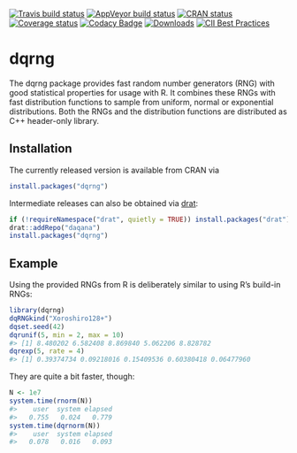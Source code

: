 
<!-- README.md is generated from README.Rmd. Please edit that file -->

[![Travis build
status](https://travis-ci.org/daqana/dqrng.svg?branch=master)](https://travis-ci.org/daqana/dqrng)
[![AppVeyor build
status](https://ci.appveyor.com/api/projects/status/github/daqana/dqrng?branch=master&svg=true)](https://ci.appveyor.com/project/rstub/dqrng)
[![CRAN
status](https://www.r-pkg.org/badges/version/dqrng)](https://cran.r-project.org/package=dqrng)
[![Coverage
status](https://codecov.io/gh/daqana/dqrng/branch/master/graph/badge.svg)](https://codecov.io/github/daqana/dqrng?branch=master)
[![Codacy Badge](https://api.codacy.com/project/badge/Grade/5a82a0fa34974310b661e981374dbc57)](https://app.codacy.com/app/rstub/dqrng?utm_source=github.com&utm_medium=referral&utm_content=daqana/dqrng&utm_campaign=Badge_Grade_Settings)
[![Downloads](http://cranlogs.r-pkg.org/badges/dqrng?color=brightgreen)](http://www.r-pkg.org/pkg/dqrng)
[![CII Best
Practices](https://bestpractices.coreinfrastructure.org/projects/2157/badge)](https://bestpractices.coreinfrastructure.org/projects/2157)

# dqrng

The dqrng package provides fast random number generators (RNG) with good
statistical properties for usage with R. It combines these RNGs with
fast distribution functions to sample from uniform, normal or
exponential distributions. Both the RNGs and the distribution functions
are distributed as C++ header-only library.

## Installation

The currently released version is available from CRAN via

``` r
install.packages("dqrng")
```

Intermediate releases can also be obtained via
[drat](https://cran.r-project.org/package=drat):

``` r
if (!requireNamespace("drat", quietly = TRUE)) install.packages("drat")
drat::addRepo("daqana")
install.packages("dqrng")
```

## Example

Using the provided RNGs from R is deliberately similar to using R’s
build-in RNGs:

``` r
library(dqrng)
dqRNGkind("Xoroshiro128+")
dqset.seed(42)
dqrunif(5, min = 2, max = 10)
#> [1] 8.480202 6.582408 8.869840 5.062206 8.828782
dqrexp(5, rate = 4)
#> [1] 0.39374734 0.09218016 0.15409536 0.60380418 0.06477960
```

They are quite a bit faster, though:

``` r
N <- 1e7
system.time(rnorm(N))
#>    user  system elapsed 
#>   0.755   0.024   0.779
system.time(dqrnorm(N))
#>    user  system elapsed 
#>   0.078   0.016   0.093
```
